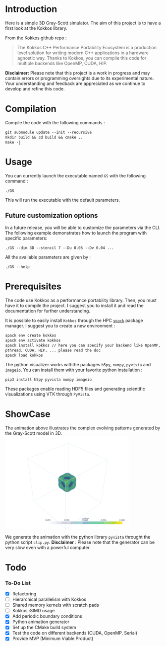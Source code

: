 # Introduction
 Here is a simple 3D Gray-Scott simulator. 
 The aim of this project is to have a first look at the Kokkos library.

 From the [Kokkos](https://github.com/kokkos) github repo : 
> The Kokkos C++ Performance Portability Ecosystem is a production level solution for writing modern C++ applications in a hardware agnostic way.
Thanks to Kokkos, you can compile this code for multiple backends like OpenMP, CUDA, HIP.


**Disclaimer:** Please note that this project is a work in progress and may contain errors or programming oversights due to its experimental nature. Your understanding and feedback are appreciated as we continue to develop and refine this code.

# Compilation
Compile the code with the following commands : 
```
git submodule update --init --recursive
mkdir build && cd build && cmake ..
make -j 
```

# Usage
You can currently launch the executable named `GS` with the following command :
```
./GS
```
This will run the executable with the default parameters.
## Future customization options

In a future release, you will be able to customize the parameters via the CLI. The following example demonstrates how to launch the program with specific parameters:
```
./GS --dim 3D --stencil 7 --Du 0.05 --Dv 0.04 ...
```
All the available parameters are given by : 
```
./GS --help
```

# Prerequisites
The code use Kokkos as a performance portability library. Then, you must have it to compile the project.
I suggest you to install it and read the documentation for further understanding. 

It is possible to easily install `Kokkos` through the HPC [`spack`](https://github.com/spack) package manager. I suggest you to create a new environment : 
```
spack env create kokkos
spack env activate kokkos
spack install kokkos // here you can specify your backend like OpenMP, pthread, CUDA, HIP, ... please read the doc
spack load kokkos
```

The python visualizer works withthe packages `h5py`, `numpy`, `pyvista` and `imageio`. You can install them with your favorite python installation : 
```
pip3 install h5py pyvista numpy imageio
```
These packages enable reading HDF5 files and generating scientific visualizations using VTK through `PyVista`.

# ShowCase
The animation above illustrates the complex evolving patterns generated by the Gray-Scott model in 3D. 
![Animation](media/GS_3D_compressed.gif)

We generate the animation with the python library `pyvista` throught the python script `clip.py`. 
**Disclaimer** : Please note that the generator can be very slow even with a powerful computer. 

# Todo 
### To-Do List

- [x] Refactoring
- [ ] Hierarchical parallelism with Kokkos
- [ ] Shared memory kernels with scratch pads
- [ ] Kokkos::SIMD usage
- [x] Add periodic boundary conditions
- [x] Python animation generator
- [x] Set up the CMake build system
- [x] Test the code on different backends (CUDA, OpenMP, Serial)
- [x] Provide MVP (Minimum Viable Product)
